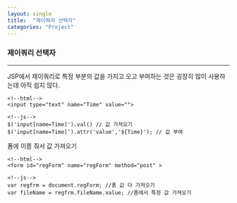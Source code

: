 ```yaml
---
layout: single
title:  "제이쿼리 선택자"
categories: "Project"
---
```

### 제이쿼리 선택자
***
JSP에서 제이쿼리로 특정 부분의 값을 가지고 오고 부여하는 것은 굉장히 많이 사용하는데
아직 쉽지 않다.

```
<!--html-->
<input type="text" name="Time" value="">

<!--js-->
$('input[name=Time]').val() // 값 가져오기
$('input[name=Time]').attr('value','${Time}'); // 값 부여
```

폼에 이름 줘서 값 가져오기
```
<!--html-->
<form id="regForm" name="regForm" method="post" > 

<!--js-->
var regfrm = document.regForm; //폼 값 다 가져오기
var fileName = regfrm.fileName.value; //폼에서 특정 값 가져오기
```
